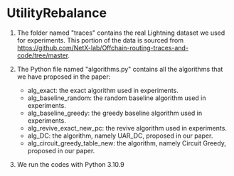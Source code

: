 # UtilityRebalance

1. The folder named "traces" contains the real Lightning dataset we used for experiments. This portion of the data is sourced from https://github.com/NetX-lab/Offchain-routing-traces-and-code/tree/master.

2. The Python file named "algorithms.py" contains all the algorithms that we have proposed in the paper:
   	+ alg_exact: the exact algorithm used in experiments.
   	+ alg_baseline_random: the random baseline algorithm used in experiments.
   	+ alg_baseline_greedy: the greedy baseline algorithm used in experiments.
   	+ alg_revive_exact_new_pc: the revive algorithm used in experiments.
   	+ alg_DC: the algorithm, namely UAR_DC, proposed in our paper.
   	+ alg_circuit_greedy_table_new: the algorithm, namely Circuit Greedy, proposed in our paper.

3. We run the codes with Python 3.10.9
